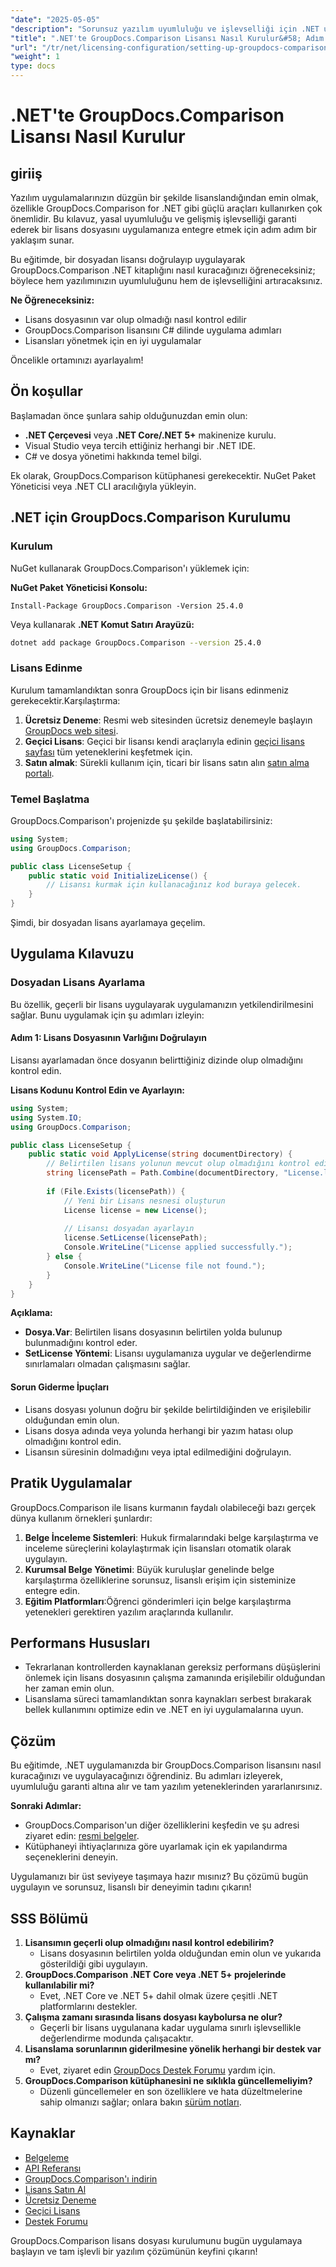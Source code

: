 ```yaml
---
"date": "2025-05-05"
"description": "Sorunsuz yazılım uyumluluğu ve işlevselliği için .NET uygulamalarınıza GroupDocs.Comparison lisans dosyasını nasıl entegre edeceğinizi ve uygulayacağınızı öğrenin."
"title": ".NET'te GroupDocs.Comparison Lisansı Nasıl Kurulur&#58; Adım Adım Kılavuz"
"url": "/tr/net/licensing-configuration/setting-up-groupdocs-comparison-license-net/"
"weight": 1
type: docs
---
```

# .NET'te GroupDocs.Comparison Lisansı Nasıl Kurulur

## giriiş

Yazılım uygulamalarınızın düzgün bir şekilde lisanslandığından emin olmak, özellikle GroupDocs.Comparison for .NET gibi güçlü araçları kullanırken çok önemlidir. Bu kılavuz, yasal uyumluluğu ve gelişmiş işlevselliği garanti ederek bir lisans dosyasını uygulamanıza entegre etmek için adım adım bir yaklaşım sunar.

Bu eğitimde, bir dosyadan lisansı doğrulayıp uygulayarak GroupDocs.Comparison .NET kitaplığını nasıl kuracağınızı öğreneceksiniz; böylece hem yazılımınızın uyumluluğunu hem de işlevselliğini artıracaksınız.

**Ne Öğreneceksiniz:**
- Lisans dosyasının var olup olmadığı nasıl kontrol edilir
- GroupDocs.Comparison lisansını C# dilinde uygulama adımları
- Lisansları yönetmek için en iyi uygulamalar

Öncelikle ortamınızı ayarlayalım!

## Ön koşullar

Başlamadan önce şunlara sahip olduğunuzdan emin olun:
- **.NET Çerçevesi** veya **.NET Core/.NET 5+** makinenize kurulu.
- Visual Studio veya tercih ettiğiniz herhangi bir .NET IDE.
- C# ve dosya yönetimi hakkında temel bilgi.

Ek olarak, GroupDocs.Comparison kütüphanesi gerekecektir. NuGet Paket Yöneticisi veya .NET CLI aracılığıyla yükleyin.

## .NET için GroupDocs.Comparison Kurulumu

### Kurulum

NuGet kullanarak GroupDocs.Comparison'ı yüklemek için:

**NuGet Paket Yöneticisi Konsolu:**
```shell
Install-Package GroupDocs.Comparison -Version 25.4.0
```
Veya kullanarak **.NET Komut Satırı Arayüzü:**
```bash
dotnet add package GroupDocs.Comparison --version 25.4.0
```

### Lisans Edinme

Kurulum tamamlandıktan sonra GroupDocs için bir lisans edinmeniz gerekecektir.Karşılaştırma:
1. **Ücretsiz Deneme**: Resmi web sitesinden ücretsiz denemeyle başlayın [GroupDocs web sitesi](https://releases.groupdocs.com/comparison/net/).
2. **Geçici Lisans**: Geçici bir lisansı kendi araçlarıyla edinin [geçici lisans sayfası](https://purchase.groupdocs.com/temporary-license/) tüm yeteneklerini keşfetmek için.
3. **Satın almak**: Sürekli kullanım için, ticari bir lisans satın alın [satın alma portalı](https://purchase.groupdocs.com/buy).

### Temel Başlatma

GroupDocs.Comparison'ı projenizde şu şekilde başlatabilirsiniz:

```csharp
using System;
using GroupDocs.Comparison;

public class LicenseSetup {
    public static void InitializeLicense() {
        // Lisansı kurmak için kullanacağınız kod buraya gelecek.
    }
}
```

Şimdi, bir dosyadan lisans ayarlamaya geçelim.

## Uygulama Kılavuzu

### Dosyadan Lisans Ayarlama

Bu özellik, geçerli bir lisans uygulayarak uygulamanızın yetkilendirilmesini sağlar. Bunu uygulamak için şu adımları izleyin:

#### Adım 1: Lisans Dosyasının Varlığını Doğrulayın

Lisansı ayarlamadan önce dosyanın belirttiğiniz dizinde olup olmadığını kontrol edin.

**Lisans Kodunu Kontrol Edin ve Ayarlayın:**
```csharp
using System;
using System.IO;
using GroupDocs.Comparison;

public class LicenseSetup {
    public static void ApplyLicense(string documentDirectory) {
        // Belirtilen lisans yolunun mevcut olup olmadığını kontrol edin
        string licensePath = Path.Combine(documentDirectory, "License.lic");
        
        if (File.Exists(licensePath)) {
            // Yeni bir Lisans nesnesi oluşturun
            License license = new License();
            
            // Lisansı dosyadan ayarlayın
            license.SetLicense(licensePath);
            Console.WriteLine("License applied successfully.");
        } else {
            Console.WriteLine("License file not found.");
        }
    }
}
```

**Açıklama:**
- **Dosya.Var**: Belirtilen lisans dosyasının belirtilen yolda bulunup bulunmadığını kontrol eder.
- **SetLicense Yöntemi**: Lisansı uygulamanıza uygular ve değerlendirme sınırlamaları olmadan çalışmasını sağlar.

#### Sorun Giderme İpuçları

- Lisans dosyası yolunun doğru bir şekilde belirtildiğinden ve erişilebilir olduğundan emin olun.
- Lisans dosya adında veya yolunda herhangi bir yazım hatası olup olmadığını kontrol edin.
- Lisansın süresinin dolmadığını veya iptal edilmediğini doğrulayın.

## Pratik Uygulamalar

GroupDocs.Comparison ile lisans kurmanın faydalı olabileceği bazı gerçek dünya kullanım örnekleri şunlardır:
1. **Belge İnceleme Sistemleri**: Hukuk firmalarındaki belge karşılaştırma ve inceleme süreçlerini kolaylaştırmak için lisansları otomatik olarak uygulayın.
2. **Kurumsal Belge Yönetimi**: Büyük kuruluşlar genelinde belge karşılaştırma özelliklerine sorunsuz, lisanslı erişim için sisteminize entegre edin.
3. **Eğitim Platformları**:Öğrenci gönderimleri için belge karşılaştırma yetenekleri gerektiren yazılım araçlarında kullanılır.

## Performans Hususları

- Tekrarlanan kontrollerden kaynaklanan gereksiz performans düşüşlerini önlemek için lisans dosyasının çalışma zamanında erişilebilir olduğundan her zaman emin olun.
- Lisanslama süreci tamamlandıktan sonra kaynakları serbest bırakarak bellek kullanımını optimize edin ve .NET en iyi uygulamalarına uyun.

## Çözüm

Bu eğitimde, .NET uygulamanızda bir GroupDocs.Comparison lisansını nasıl kuracağınızı ve uygulayacağınızı öğrendiniz. Bu adımları izleyerek, uyumluluğu garanti altına alır ve tam yazılım yeteneklerinden yararlanırsınız. 

**Sonraki Adımlar:**
- GroupDocs.Comparison'un diğer özelliklerini keşfedin ve şu adresi ziyaret edin: [resmi belgeler](https://docs.groupdocs.com/comparison/net/).
- Kütüphaneyi ihtiyaçlarınıza göre uyarlamak için ek yapılandırma seçeneklerini deneyin.

Uygulamanızı bir üst seviyeye taşımaya hazır mısınız? Bu çözümü bugün uygulayın ve sorunsuz, lisanslı bir deneyimin tadını çıkarın!

## SSS Bölümü

1. **Lisansımın geçerli olup olmadığını nasıl kontrol edebilirim?**
   - Lisans dosyasının belirtilen yolda olduğundan emin olun ve yukarıda gösterildiği gibi uygulayın.
2. **GroupDocs.Comparison .NET Core veya .NET 5+ projelerinde kullanılabilir mi?**
   - Evet, .NET Core ve .NET 5+ dahil olmak üzere çeşitli .NET platformlarını destekler.
3. **Çalışma zamanı sırasında lisans dosyası kaybolursa ne olur?**
   - Geçerli bir lisans uygulanana kadar uygulama sınırlı işlevsellikle değerlendirme modunda çalışacaktır.
4. **Lisanslama sorunlarının giderilmesine yönelik herhangi bir destek var mı?**
   - Evet, ziyaret edin [GroupDocs Destek Forumu](https://forum.groupdocs.com/c/comparison/) yardım için.
5. **GroupDocs.Comparison kütüphanesini ne sıklıkla güncellemeliyim?**
   - Düzenli güncellemeler en son özelliklere ve hata düzeltmelerine sahip olmanızı sağlar; onlara bakın [sürüm notları](https://releases.groupdocs.com/comparison/net/).

## Kaynaklar
- [Belgeleme](https://docs.groupdocs.com/comparison/net/)
- [API Referansı](https://reference.groupdocs.com/comparison/net/)
- [GroupDocs.Comparison'ı indirin](https://releases.groupdocs.com/comparison/net/)
- [Lisans Satın Al](https://purchase.groupdocs.com/buy)
- [Ücretsiz Deneme](https://releases.groupdocs.com/comparison/net/)
- [Geçici Lisans](https://purchase.groupdocs.com/temporary-license/)
- [Destek Forumu](https://forum.groupdocs.com/c/comparison/)

GroupDocs.Comparison lisans dosyası kurulumunu bugün uygulamaya başlayın ve tam işlevli bir yazılım çözümünün keyfini çıkarın!